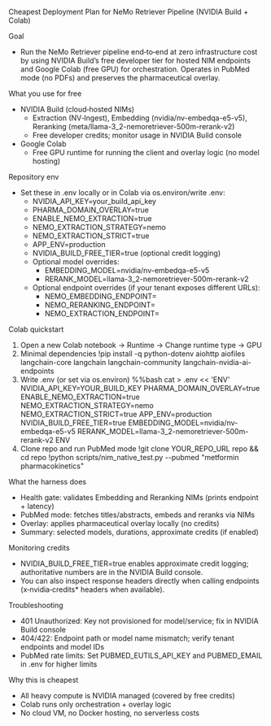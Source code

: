 Cheapest Deployment Plan for NeMo Retriever Pipeline (NVIDIA Build + Colab)

Goal
- Run the NeMo Retriever pipeline end‑to‑end at zero infrastructure cost by using NVIDIA Build’s free developer tier for hosted NIM endpoints and Google Colab (free GPU) for orchestration. Operates in PubMed mode (no PDFs) and preserves the pharmaceutical overlay.

What you use for free
- NVIDIA Build (cloud‑hosted NIMs)
  - Extraction (NV‑Ingest), Embedding (nvidia/nv-embedqa-e5-v5), Reranking (meta/llama-3_2-nemoretriever-500m-rerank-v2)
  - Free developer credits; monitor usage in NVIDIA Build console
- Google Colab
  - Free GPU runtime for running the client and overlay logic (no model hosting)

Repository env
- Set these in .env locally or in Colab via os.environ/write .env:
  - NVIDIA_API_KEY=your_build_api_key
  - PHARMA_DOMAIN_OVERLAY=true
  - ENABLE_NEMO_EXTRACTION=true
  - NEMO_EXTRACTION_STRATEGY=nemo
  - NEMO_EXTRACTION_STRICT=true
  - APP_ENV=production
  - NVIDIA_BUILD_FREE_TIER=true (optional credit logging)
  - Optional model overrides:
    - EMBEDDING_MODEL=nvidia/nv-embedqa-e5-v5
    - RERANK_MODEL=llama-3_2-nemoretriever-500m-rerank-v2
  - Optional endpoint overrides (if your tenant exposes different URLs):
    - NEMO_EMBEDDING_ENDPOINT=
    - NEMO_RERANKING_ENDPOINT=
    - NEMO_EXTRACTION_ENDPOINT=

Colab quickstart
1) Open a new Colab notebook → Runtime → Change runtime type → GPU
2) Minimal dependencies
   !pip install -q python-dotenv aiohttp aiofiles langchain-core langchain langchain-community langchain-nvidia-ai-endpoints
3) Write .env (or set via os.environ)
   %%bash
   cat > .env << 'ENV'
   NVIDIA_API_KEY=YOUR_BUILD_KEY
   PHARMA_DOMAIN_OVERLAY=true
   ENABLE_NEMO_EXTRACTION=true
   NEMO_EXTRACTION_STRATEGY=nemo
   NEMO_EXTRACTION_STRICT=true
   APP_ENV=production
   NVIDIA_BUILD_FREE_TIER=true
   EMBEDDING_MODEL=nvidia/nv-embedqa-e5-v5
   RERANK_MODEL=llama-3_2-nemoretriever-500m-rerank-v2
   ENV
4) Clone repo and run PubMed mode
   !git clone YOUR_REPO_URL repo && cd repo
   !python scripts/nim_native_test.py --pubmed "metformin pharmacokinetics"

What the harness does
- Health gate: validates Embedding and Reranking NIMs (prints endpoint + latency)
- PubMed mode: fetches titles/abstracts, embeds and reranks via NIMs
- Overlay: applies pharmaceutical overlay locally (no credits)
- Summary: selected models, durations, approximate credits (if enabled)

Monitoring credits
- NVIDIA_BUILD_FREE_TIER=true enables approximate credit logging; authoritative numbers are in the NVIDIA Build console.
- You can also inspect response headers directly when calling endpoints (x‑nvidia‑credits* headers when available).

Troubleshooting
- 401 Unauthorized: Key not provisioned for model/service; fix in NVIDIA Build console
- 404/422: Endpoint path or model name mismatch; verify tenant endpoints and model IDs
- PubMed rate limits: Set PUBMED_EUTILS_API_KEY and PUBMED_EMAIL in .env for higher limits

Why this is cheapest
- All heavy compute is NVIDIA managed (covered by free credits)
- Colab runs only orchestration + overlay logic
- No cloud VM, no Docker hosting, no serverless costs

